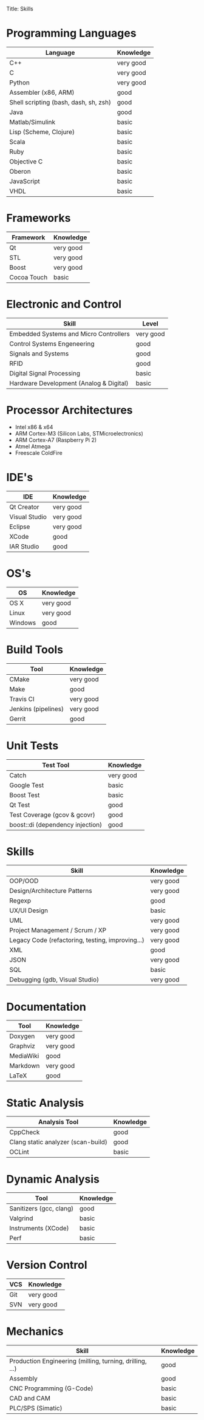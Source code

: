 Title: Skills


# Programming Languages

| Language                                 | Knowledge                                |
|------------------------------------------|------------------------------------------|
| C++                                      | very good                                |
| C                                        | very good                                |
| Python                                   | very good                                |
| Assembler (x86, ARM)                     | good                                     |
| Shell scripting (bash, dash, sh, zsh)    | good                                     |
| Java                                     | good                                     |
| Matlab/Simulink                          | basic                                    |
| Lisp (Scheme, Clojure)                   | basic                                    |
| Scala                                    | basic                                    |
| Ruby                                     | basic                                    |
| Objective C                              | basic                                    |
| Oberon                                   | basic                                    |
| JavaScript                               | basic                                    |
| VHDL                                     | basic                                    |


# Frameworks

| Framework                                | Knowledge                                |
|------------------------------------------|------------------------------------------|
| Qt                                       | very good                                |
| STL                                      | very good                                |
| Boost                                    | very good                                |
| Cocoa Touch                              | basic                                    |


# Electronic and Control

| Skill                                   | Level     |
|-----------------------------------------|-----------|
| Embedded Systems and Micro Controllers  | very good |
| Control Systems Engeneering             | good      |
| Signals and Systems                     | good      |
| RFID                                    | good      |
| Digital Signal Processing               | basic     |
| Hardware Development (Analog & Digital) | basic     |


# Processor Architectures

- Intel x86 & x64
- ARM Cortex-M3 (Silicon Labs, STMicroelectronics)
- ARM Cortex-A7 (Raspberry Pi 2)
- Atmel Atmega
- Freescale ColdFire


# IDE's

| IDE                                      | Knowledge                                |
|------------------------------------------|------------------------------------------|
| Qt Creator                               | very good                                |
| Visual Studio                            | very good                                |
| Eclipse                                  | very good                                |
| XCode                                    | good                                     |
| IAR Studio                               | good                                     |


# OS's

| OS                                       | Knowledge                                |
|------------------------------------------|------------------------------------------|
| OS X                                     | very good                                |
| Linux                                    | very good                                |
| Windows                                  | good                                     |


# Build Tools

| Tool                                     | Knowledge                                |
|------------------------------------------|------------------------------------------|
| CMake                                    | very good                                |
| Make                                     | good                                     |
| Travis CI                                | very good                                |
| Jenkins (pipelines)                      | very good                                |
| Gerrit                                   | good                                     |


# Unit Tests

| Test Tool                                | Knowledge                                |
|------------------------------------------|------------------------------------------|
| Catch                                    | very good                                |
| Google Test                              | basic                                    |
| Boost Test                               | basic                                    |
| Qt Test                                  | good                                     |
| Test Coverage (gcov & gcovr)             | good                                     |
| boost::di (dependency injection)         | good                                     |


# Skills

| Skill                                            | Knowledge                                |
|--------------------------------------------------|------------------------------------------|
| OOP/OOD                                          | very good                                |
| Design/Architecture Patterns                     | very good                                |
| Regexp                                           | good                                     |
| UX/UI Design                                     | basic                                    |
| UML                                              | very good                                |
| Project Management / Scrum / XP                  | very good                                |
| Legacy Code (refactoring, testing, improving...) | very good                                |
| XML                                              | good                                     |
| JSON                                             | very good                                |
| SQL                                              | basic                                    |
| Debugging (gdb, Visual Studio)                   | very good                                |


# Documentation

| Tool                                     | Knowledge                                |
|------------------------------------------|------------------------------------------|
| Doxygen                                  | very good                                |
| Graphviz                                 | very good                                |
| MediaWiki                                | good                                     |
| Markdown                                 | very good                                |
| LaTeX                                    | good                                     |


# Static Analysis

| Analysis Tool                            | Knowledge                                |
|------------------------------------------|------------------------------------------|
| CppCheck                                 | good                                     |
| Clang static analyzer (scan-build)       | good                                     |
| OCLint                                   | basic                                    |


# Dynamic Analysis

| Tool                                     | Knowledge                                |
|------------------------------------------|------------------------------------------|
| Sanitizers (gcc, clang)                  | good                                     |
| Valgrind                                 | basic                                    |
| Instruments (XCode)                      | basic                                    |
| Perf                                     | basic                                    |


# Version Control

| VCS                                      | Knowledge                                |
|------------------------------------------|------------------------------------------|
| Git                                      | very good                                |
| SVN                                      | very good                                |


# Mechanics

| Skill                                                    | Knowledge         |
|----------------------------------------------------------|-------------------|
| Production Engineering (milling, turning, drilling, ...) | good              |
| Assembly                                                 | good              |
| CNC Programming (G-Code)                                 | basic             |
| CAD and CAM                                              | basic             |
| PLC/SPS (Simatic)                                        | basic             |
